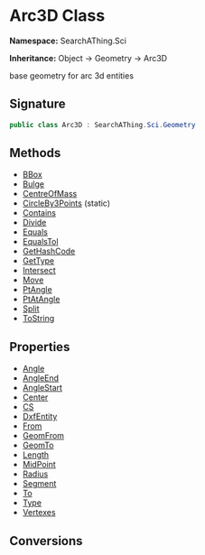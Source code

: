 # Arc3D Class
**Namespace:** SearchAThing.Sci

**Inheritance:** Object → Geometry → Arc3D

base geometry for arc 3d entities

## Signature
```csharp
public class Arc3D : SearchAThing.Sci.Geometry
```
## Methods
- [BBox](Arc3D/BBox.md)
- [Bulge](Arc3D/Bulge.md)
- [CentreOfMass](Arc3D/CentreOfMass.md)
- [CircleBy3Points](Arc3D/CircleBy3Points.md) (static)
- [Contains](Arc3D/Contains.md)
- [Divide](Arc3D/Divide.md)
- [Equals](Arc3D/Equals.md)
- [EqualsTol](Arc3D/EqualsTol.md)
- [GetHashCode](Arc3D/GetHashCode.md)
- [GetType](Arc3D/GetType.md)
- [Intersect](Arc3D/Intersect.md)
- [Move](Arc3D/Move.md)
- [PtAngle](Arc3D/PtAngle.md)
- [PtAtAngle](Arc3D/PtAtAngle.md)
- [Split](Arc3D/Split.md)
- [ToString](Arc3D/ToString.md)
## Properties
- [Angle](Arc3D/Angle.md)
- [AngleEnd](Arc3D/AngleEnd.md)
- [AngleStart](Arc3D/AngleStart.md)
- [Center](Arc3D/Center.md)
- [CS](Arc3D/CS.md)
- [DxfEntity](Arc3D/DxfEntity.md)
- [From](Arc3D/From.md)
- [GeomFrom](Arc3D/GeomFrom.md)
- [GeomTo](Arc3D/GeomTo.md)
- [Length](Arc3D/Length.md)
- [MidPoint](Arc3D/MidPoint.md)
- [Radius](Arc3D/Radius.md)
- [Segment](Arc3D/Segment.md)
- [To](Arc3D/To.md)
- [Type](Arc3D/Type.md)
- [Vertexes](Arc3D/Vertexes.md)
## Conversions
